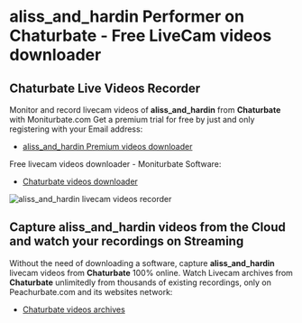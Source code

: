 # aliss_and_hardin Performer on Chaturbate - Free LiveCam videos downloader

## Chaturbate Live Videos Recorder

Monitor and record livecam videos of **aliss_and_hardin** from **Chaturbate** with Moniturbate.com
Get a premium trial for free by just and only registering with your Email address:
* [aliss_and_hardin Premium videos downloader](https://moniturbate.com/request-demo-licence-key.html)

Free livecam videos downloader - Moniturbate Software:
* [Chaturbate videos downloader](https://moniturbate.com/moniturbate-download-software.html)

![aliss_and_hardin livecam videos recorder](https://peachurnet.com/templates/moniturbate-software.png)


## Capture aliss_and_hardin videos from the Cloud and watch your recordings on Streaming

Without the need of downloading a software, capture **aliss_and_hardin** livecam videos from **Chaturbate** 100% online.
Watch Livecam archives from **Chaturbate** unlimitedly from thousands of existing recordings, only on Peachurbate.com and its websites network:
* [Chaturbate videos archives](https://peachurnet.com/)